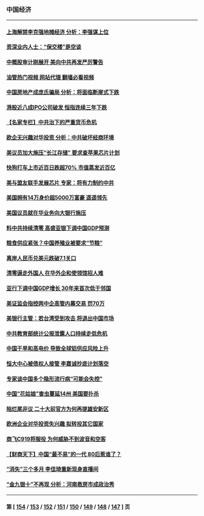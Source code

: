 ### 中国经济
---
#### [上海解禁李克强地摊经济 分析：李强谋上位](../../pages/ncid283/n13831257.md?09240045) 
#### [资深业内人士：“保交楼”是空谈](../../pages/ncid283/n13831375.md?09240045) 
#### [中概股审计刚展开 美向中共再发严厉警告](../../pages/ncid283/n13830807.md?09240045) 
#### [油管热门视频 网站代理 翻墙必看视频](http://209.222.30.114:81/youtube.html?09240045)
#### [中国房地产成庞氏骗局 分析：将面临断崖式下跌](../../pages/ncid283/n13830752.md?09240045) 
#### [港股近八成IPO公司破发 恒指连续三年下跌](../../pages/ncid283/n13830755.md?09240045) 
#### [【名家专栏】中共治下的严重货币危机](../../pages/ncid283/n13830462.md?09240045) 
#### [欧企无兴趣对华投资 分析：中共破坏经商环境](../../pages/ncid283/n13830605.md?09240045) 
#### [美议员加大施压“长江存储” 要求查苹果芯片计划](../../pages/ncid283/n13830569.md?09240045) 
#### [快狗打车上市近百日跌超70% 市值蒸发近百亿](../../pages/ncid283/n13830729.md?09240045) 
#### [美与盟友联手发展芯片 专家：将有力制约中共](../../pages/ncid283/n13830450.md?09240045) 
#### [美国拥有14万身价超5000万富豪 遥遥领先](../../pages/ncid283/n13830515.md?09240045) 
#### [美国议员就在华业务向大银行施压](../../pages/ncid283/n13830452.md?09240045) 
#### [料中共持续清零 高盛亚银下调中国GDP预测](../../pages/ncid283/n13830304.md?09240045) 
#### [粮食供应紧张？中国养殖业被要求“节粮”](../../pages/ncid283/n13830088.md?09240045) 
#### [离岸人民币兑美元跌破7.1关口](../../pages/ncid283/n13830040.md?09240045) 
#### [清零逼走外国人 在华外企和使领馆招人难](../../pages/ncid283/n13829979.md?09240045) 
#### [亚行下调中国GDP增长 30年来首次低于邻国](../../pages/ncid283/n13825101.md?09240045) 
#### [美证监会指控两中企高管内幕交易 罚70万](../../pages/ncid283/n13829866.md?09240045) 
#### [美银行主管：若台湾受到攻击 将退出中国市场](../../pages/ncid283/n13829852.md?09240045) 
#### [中共教育部统计公报泄露人口持续走低危机](../../pages/ncid283/n13829463.md?09240045) 
#### [中国干旱和高电价 导致全球铝供应风险上升](../../pages/ncid283/n13829477.md?09240045) 
#### [恒大中心被债权人接管 李嘉诚抄底计划落空](../../pages/ncid283/n13829503.md?09240045) 
#### [专家谈中国多个隐形流行病“可能会失控”](../../pages/ncid283/n13829808.md?09240045) 
#### [中国“花姑娘”害虫蔓延14州 美国要扑杀](../../pages/ncid283/n13829751.md?09240045) 
#### [陷烂尾非议 二十大前官方为何再提雄安新区](../../pages/ncid283/n13829586.md?09240045) 
#### [欧洲企业对华投资失兴趣 拟转投其它国家](../../pages/ncid283/n13829495.md?09240045) 
#### [商飞C919将服役 为何威胁不到波音和空客](../../pages/ncid283/n13829235.md?09240045) 
#### [【财商天下】中国“最不易”的一代 80后惹谁了？](../../pages/ncid283/n13829078.md?09240045) 
#### [“消失”三个多月 李佳琦重新现身直播间](../../pages/ncid283/n13829168.md?09240045) 
#### [“金九银十”不再现 分析：河南救房市成政治秀](../../pages/ncid283/n13828881.md?09240045) 

---
#### 第 [ [154](./154.md?09240045) / [153](./153.md?09240045) / [152](./152.md?09240045) / [151](./151.md?09240045) / [150](./150.md?09240045) / [149](./149.md?09240045) / [148](./148.md?09240045) / [147](./147.md?09240045) ] 页
